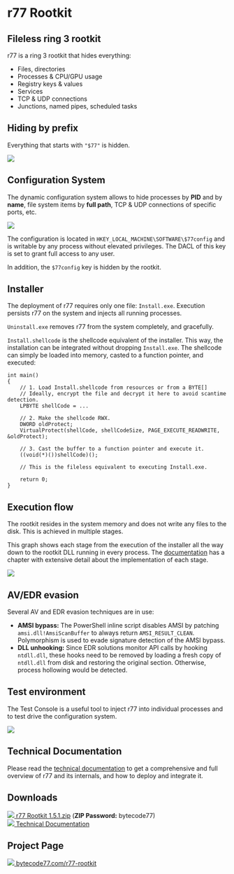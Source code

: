 # r77 Rootkit

## Fileless ring 3 rootkit

r77 is a ring 3 rootkit that hides everything:

 - Files, directories
 - Processes & CPU/GPU usage
 - Registry keys & values
 - Services
 - TCP & UDP connections
 - Junctions, named pipes, scheduled tasks

## Hiding by prefix

Everything that starts with `"$77"` is hidden.

![](https://bytecode77.com/images/pages/r77-rootkit/hiding.png)

## Configuration System

The dynamic configuration system allows to hide processes by **PID** and by **name**, file system items by **full path**, TCP & UDP connections of specific ports, etc.

![](https://bytecode77.com/images/pages/r77-rootkit/config.png)

The configuration is located in `HKEY_LOCAL_MACHINE\SOFTWARE\$77config` and is writable by any process without elevated privileges. The DACL of this key is set to grant full access to any user.

In addition, the `$77config` key is hidden by the rootkit.

## Installer

The deployment of r77 requires only one file: `Install.exe`. Execution persists r77 on the system and injects all running processes.

`Uninstall.exe` removes r77 from the system completely, and gracefully.

`Install.shellcode` is the shellcode equivalent of the installer. This way, the installation can be integrated without dropping `Install.exe`. The shellcode can simply be loaded into memory, casted to a function pointer, and executed:

```
int main()
{
	// 1. Load Install.shellcode from resources or from a BYTE[]
	// Ideally, encrypt the file and decrypt it here to avoid scantime detection.
	LPBYTE shellCode = ...

	// 2. Make the shellcode RWX.
	DWORD oldProtect;
	VirtualProtect(shellCode, shellCodeSize, PAGE_EXECUTE_READWRITE, &oldProtect);

	// 3. Cast the buffer to a function pointer and execute it.
	((void(*)())shellCode)();

	// This is the fileless equivalent to executing Install.exe.

	return 0;
}
```

## Execution flow

The rootkit resides in the system memory and does not write any files to the disk. This is achieved in multiple stages.

This graph shows each stage from the execution of the installer all the way down to the rootkit DLL running in every process. The [documentation](https://docs.bytecode77.com/r77-rootkit/Technical%20Documentation.pdf) has a chapter with extensive detail about the implementation of each stage.

![](https://bytecode77.com/images/pages/r77-rootkit/execution-flow-light.png)

## AV/EDR evasion

Several AV and EDR evasion techniques are in use:

- **AMSI bypass:** The PowerShell inline script disables AMSI by patching `amsi.dll!AmsiScanBuffer` to always return `AMSI_RESULT_CLEAN`. Polymorphism is used to evade signature detection of the AMSI bypass.
- **DLL unhooking:** Since EDR solutions monitor API calls by hooking `ntdll.dll`, these hooks need to be removed by loading a fresh copy of `ntdll.dll` from disk and restoring the original section. Otherwise, process hollowing would be detected.

## Test environment

The Test Console is a useful tool to inject r77 into individual processes and to test drive the configuration system.

![](https://bytecode77.com/images/pages/r77-rootkit/testconsole.png)

## Technical Documentation

Please read the [technical documentation](https://docs.bytecode77.com/r77-rootkit/Technical%20Documentation.pdf) to get a comprehensive and full overview of r77 and its internals, and how to deploy and integrate it.

## Downloads

[![](https://bytecode77.com/public/fileicons/zip.png) r77 Rootkit 1.5.1.zip](https://downloads.bytecode77.com/r77Rootkit%201.5.1.zip)
(**ZIP Password:** bytecode77)<br />
[![](https://bytecode77.com/public/fileicons/pdf.png) Technical Documentation](https://docs.bytecode77.com/r77-rootkit/Technical%20Documentation.pdf)

## Project Page

[![](https://bytecode77.com/public/favicon16.png) bytecode77.com/r77-rootkit](https://bytecode77.com/r77-rootkit)
